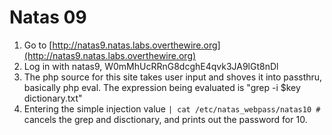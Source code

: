 # Natas 09

1. Go to [http://natas9.natas.labs.overthewire.org](http://natas9.natas.labs.overthewire.org)
2. Log in with natas9, W0mMhUcRRnG8dcghE4qvk3JA9lGt8nDl
3. The php source for this site takes user input and shoves it into passthru, basically php eval. The expression being evaluated is "grep -i $key dictionary.txt"
4. Entering the simple injection value `| cat /etc/natas_webpass/natas10 #` cancels the grep and disctionary, and prints out the password for 10.